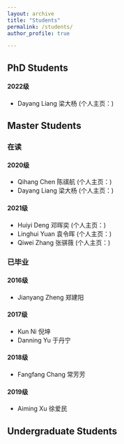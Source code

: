 ```yaml
---
layout: archive
title: "Students"
permalink: /students/
author_profile: true

---
```


PhD Students
---
#### 2022级
* Dayang Liang 梁大杨 (个人主页：)


Master Students
---
### 在读

#### 2020级
* Qihang Chen 陈祺航 (个人主页：)
* Dayang Liang 梁大杨 (个人主页：)

#### 2021级
* Huiyi Deng 邓晖奕 (个人主页：)
* Linghui Yuan 袁令晖 (个人主页：)
* Qiwei Zhang 张骐薇 (个人主页：)


### 已毕业

#### 2016级
* Jianyang Zheng 郑建阳 

#### 2017级
* Kun Ni 倪坤 
* Danning Yu 于丹宁 

#### 2018级
* Fangfang Chang 常芳芳 

#### 2019级
* Aiming Xu 徐爱民

Undergraduate Students
---

